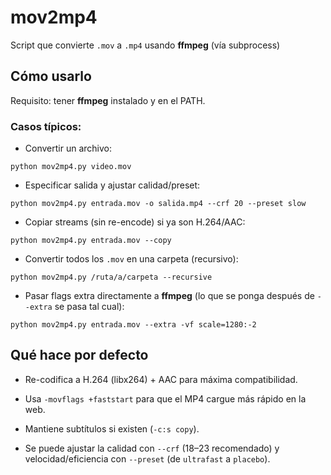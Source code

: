 # mov2mp4
Script que convierte `.mov` a `.mp4` usando **ffmpeg** (vía subprocess)

## Cómo usarlo

Requisito: tener **ffmpeg** instalado y en el PATH.

### Casos típicos:

* Convertir un archivo:

`python mov2mp4.py video.mov`

* Especificar salida y ajustar calidad/preset:

`python mov2mp4.py entrada.mov -o salida.mp4 --crf 20 --preset slow`

* Copiar streams (sin re-encode) si ya son H.264/AAC:

`python mov2mp4.py entrada.mov --copy`

* Convertir todos los `.mov` en una carpeta (recursivo):

`python mov2mp4.py /ruta/a/carpeta --recursive`

* Pasar flags extra directamente a **ffmpeg** (lo que se ponga después de `--extra` se pasa tal cual):

`python mov2mp4.py entrada.mov --extra -vf scale=1280:-2`

## Qué hace por defecto

* Re-codifica a H.264 (libx264) + AAC para máxima compatibilidad.

* Usa `-movflags +faststart` para que el MP4 cargue más rápido en la web.

* Mantiene subtítulos si existen (`-c:s copy`).

* Se puede ajustar la calidad con `--crf` (18–23 recomendado) y velocidad/eficiencia con `--preset` (de `ultrafast` a `placebo`).
